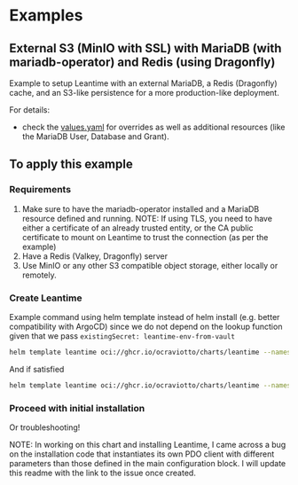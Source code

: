 # Examples

## External S3 (MinIO with SSL) with MariaDB (with mariadb-operator) and Redis (using Dragonfly)

Example to setup Leantime with an external MariaDB, a Redis (Dragonfly) cache, and an S3-like persistence for a more production-like deployment.

For details:

- check the [values.yaml](values.yaml) for overrides as well as additional resources (like the MariaDB User, Database and Grant).

## To apply this example

### Requirements

1. Make sure to have the mariadb-operator installed and a MariaDB resource defined and running.
    NOTE: If using TLS, you need to have either a certificate of an already trusted entity, or the CA public certificate to mount on Leantime to trust the connection (as per the example)
2. Have a Redis (Valkey, Dragonfly) server
3. Use MinIO or any other S3 compatible object storage, either locally or remotely.

### Create Leantime

Example command using helm template instead of helm install (e.g. better compatibility with ArgoCD) since we do not depend on the lookup function given that we pass `existingSecret: leantime-env-from-vault`

```sh
helm template leantime oci://ghcr.io/ocraviotto/charts/leantime --namespace leantime --values /path/to/values.yaml --skip-tests | kubectl --namespace leantime diff -f -
```

And if satisfied

```sh
helm template leantime oci://ghcr.io/ocraviotto/charts/leantime --namespace leantime --values /path/to/values.yaml --skip-tests | kubectl --namespace leantime apply -f -
```

### Proceed with initial installation

Or troubleshooting!

NOTE: In working on this chart and installing Leantime, I came across a bug on the installation code that instantiates its own PDO client with different parameters than those defined in the main configuration block. I will update this readme with the link to the issue once created.
